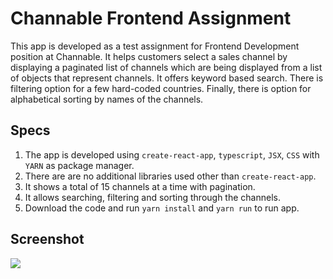 # Channable Frontend Assignment

This app is developed as a test assignment for Frontend Development position at Channable. It helps customers select a sales channel by displaying a paginated list of channels which are being displayed from a list of objects that represent channels. It offers keyword based search. There is filtering option for a few hard-coded countries. Finally, there is option for alphabetical sorting by names of the channels.

## Specs

1. The app is developed using `create-react-app`, `typescript`, `JSX`, `CSS` with `YARN` as package manager.
2. There are are no additional libraries used other than `create-react-app`.
3. It shows a total of 15 channels at a time with pagination.
4. It allows searching, filtering and sorting through the channels.
5. Download the code and run `yarn install` and `yarn run` to run app.

## Screenshot

![](https://github.com/SaeedRafay/channable-frontend-assignment/channable-frontend-assignment-screenshot.png)
